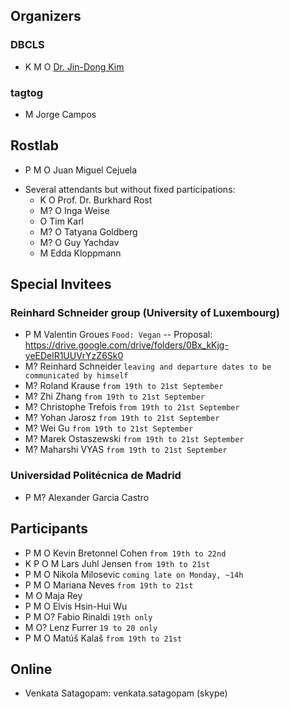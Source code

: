 ## Organizers

### DBCLS

* K M O [Dr. Jin-Dong Kim](http://data.dbcls.jp/~jdkim/)

### tagtog

* M Jorge Campos

## Rostlab

* P M O Juan Miguel Cejuela
- Several attendants but without fixed participations:
    - K O Prof. Dr. Burkhard Rost
    - M? O Inga Weise
    - O Tim Karl
    - M? O Tatyana Goldberg
    - M? O Guy Yachdav
    - M Edda Kloppmann


## Special Invitees

### Reinhard Schneider group (University of Luxembourg)

* P M Valentin Groues `Food: Vegan` -- Proposal: https://drive.google.com/drive/folders/0Bx_kKjg-yeEDelR1UUVrYzZ6Sk0
* M? Reinhard Schneider `leaving and departure dates to be communicated by himself`
* M? Roland Krause `from 19th to 21st September`
* M? Zhi Zhang `from 19th to 21st September`
* M? Christophe Trefois `from 19th to 21st September`
* M? Yohan Jarosz `from 19th to 21st September`
* M? Wei Gu `from 19th to 21st September`
* M? Marek Ostaszewski `from 19th to 21st September`
* M? Maharshi VYAS `from 19th to 21st September`

### Universidad Politécnica de Madrid

* P M? Alexander Garcia Castro


## Participants

* P M O Kevin Bretonnel Cohen `from 19th to 22nd`
* K P O M Lars Juhl Jensen `from 19th to 21st`
* P M O Nikola Milosevic `coming late on Monday, ~14h`
* P M O Mariana Neves `from 19th to 21st`
* M O Maja Rey
* P M O Elvis Hsin-Hui Wu
* P M O? Fabio Rinaldi `19th only`
* M O? Lenz Furrer `19 to 20 only`
* P M O Matúš Kalaš `from 19th to 21st`


## Online

- Venkata Satagopam: venkata.satagopam (skype)
